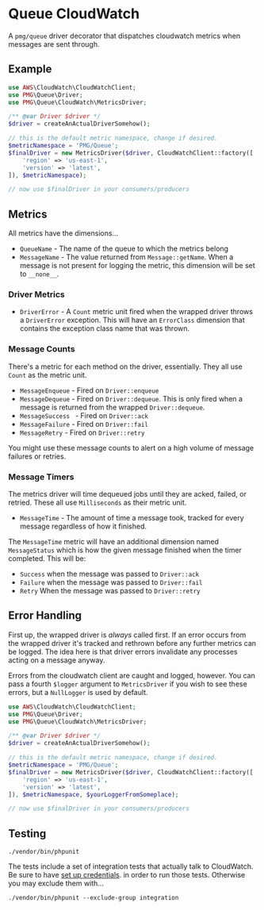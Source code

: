 # Queue CloudWatch

A `pmg/queue` driver decorator that dispatches cloudwatch metrics when messages
are sent through.

## Example

```php
use AWS\CloudWatch\CloudWatchClient;
use PMG\Queue\Driver;
use PMG\Queue\CloudWatch\MetricsDriver;

/** @var Driver $driver */
$driver = createAnActualDriverSomehow();

// this is the default metric namespace, change if desired.
$metricNamespace = 'PMG/Queue';
$finalDriver = new MetricsDriver($driver, CloudWatchClient::factory([
    'region' => 'us-east-1',
    'version' => 'latest',
]), $metricNamespace);

// now use $finalDriver in your consumers/producers
```

## Metrics

All metrics have the dimensions...

- `QueueName` - The name of the queue to which the metrics belong
- `MessageName` - The value returned from `Message::getName`. When a message is
  not present for logging the metric, this dimension will be set to `__none__`.

### Driver Metrics

- `DriverError` - A `Count` metric unit fired when the wrapped driver throws a
  `DriverError` exception. This will have an `ErrorClass` dimension that contains
  the exception class name that was thrown.

### Message Counts

There's a metric for each method on the driver, essentially. They all use
`Count` as the metric unit.

- `MessageEnqueue` - Fired on `Driver::enqueue`
- `MessageDequeue` - Fired on `Driver::dequeue`. This is only fired when a
  message is returned from the wrapped `Driver::dequeue`.
- `MessageSuccess ` - Fired on `Driver::ack`
- `MessageFailure` - Fired on `Driver::fail`
- `MessageRetry` - Fired on `Driver::retry`

You might use these message counts to alert on a high volume of message
failures or retries.

### Message Timers

The metrics driver will time dequeued jobs until they are acked, failed, or
retried. These all use `Milliseconds` as their metric unit.

- `MessageTime` - The amount of time a message took, tracked for every message
  regardless of how it finished.

The `MessageTime` metric will have an additional dimension named `MessageStatus`
which is how the given message finished when the timer completed. This will be:

- `Success` when the message was passed to `Driver::ack`
- `Failure` when the message was passed to `Driver::fail`
- `Retry` When the message was passed to `Driver::retry`

## Error Handling

First up, the wrapped driver is *always* called first. If an error occurs from
the wrapped driver it's tracked and rethrown before any further metrics can be
logged. The idea here is that driver errors invalidate any processes acting on a
message anyway.

Errors from the cloudwatch client are caught and logged, however. You can pass a
fourth `$logger` argument to `MetricsDriver` if you wish to see these errors,
but a `NullLogger` is used by default.

```php
use AWS\CloudWatch\CloudWatchClient;
use PMG\Queue\Driver;
use PMG\Queue\CloudWatch\MetricsDriver;

/** @var Driver $driver */
$driver = createAnActualDriverSomehow();

// this is the default metric namespace, change if desired.
$metricNamespace = 'PMG/Queue';
$finalDriver = new MetricsDriver($driver, CloudWatchClient::factory([
    'region' => 'us-east-1',
    'version' => 'latest',
]), $metricNamespace, $yourLoggerFromSomeplace);

// now use $finalDriver in your consumers/producers
```

## Testing

```
./vendor/bin/phpunit
```

The tests include a set of integration tests that actually talk to CloudWatch.
Be sure to have [set up credentials](http://docs.aws.amazon.com/aws-sdk-php/v3/guide/guide/credentials.html).
in order to run those tests. Otherwise you may exclude them with...

```
./vendor/bin/phpunit --exclude-group integration
```
